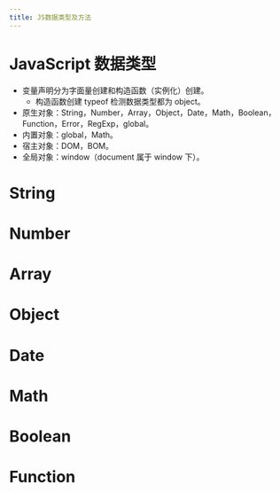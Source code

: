```yaml
---
title: JS数据类型及方法
---
```


# JavaScript 数据类型
- 变量声明分为字面量创建和构造函数（实例化）创建。
  - 构造函数创建 typeof 检测数据类型都为 object。
- 原生对象：String，Number，Array，Object，Date，Math，Boolean，Function，Error，RegExp，global。
- 内置对象：global，Math。
- 宿主对象：DOM，BOM。
- 全局对象：window（document 属于 window 下）。

# String
<!-- todo -->
# Number
<!-- todo -->
# Array
<!-- todo -->
# Object
<!-- todo -->
# Date
<!-- todo -->
# Math
<!-- todo -->
# Boolean
<!-- todo -->
# Function
<!-- todo -->